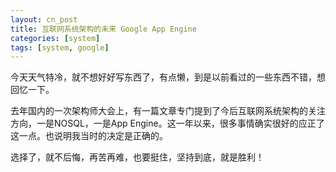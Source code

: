 ```yaml
---
layout: cn_post
title: 互联网系统架构的未来 Google App Engine
categories: [system]
tags: [system, google]
---
```


今天天气特冷，就不想好好写东西了，有点懒，到是以前看过的一些东西不错，想回忆一下。

去年国内的一次架构师大会上，有一篇文章专门提到了今后互联网系统架构的关注方向，一是NOSQL，一是App Engine。这一年以来，很多事情确实很好的应正了这一点。也说明我当时的决定是正确的。

选择了，就不后悔，再苦再难，也要挺住，坚持到底，就是胜利！


